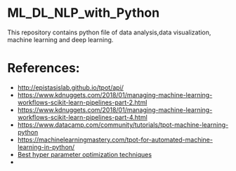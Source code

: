 # ML_DL_NLP_with_Python
This repository contains python file of data analysis,data visualization, machine learning and deep learning.

# References:
- http://epistasislab.github.io/tpot/api/
- https://www.kdnuggets.com/2018/01/managing-machine-learning-workflows-scikit-learn-pipelines-part-2.html
- https://www.kdnuggets.com/2018/01/managing-machine-learning-workflows-scikit-learn-pipelines-part-4.html
- https://www.datacamp.com/community/tutorials/tpot-machine-learning-python
- https://machinelearningmastery.com/tpot-for-automated-machine-learning-in-python/
- [Best hyper parameter optimization techniques](https://www.kaggle.com/questions-and-answers/130597)
- 
